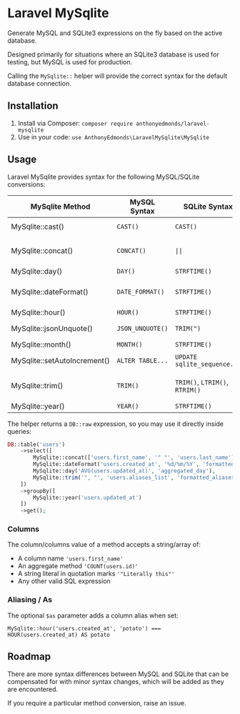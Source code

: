 # Laravel MySqlite

Generate MySQL and SQLite3 expressions on the fly based on the active database.

Designed primarily for situations where an SQLite3 database is used for testing, but MySQL is used for production.

Calling the `MySqlite::`  helper will provide the correct syntax for the default database connection.

## Installation

1. Install via Composer: `composer require anthonyedmonds/laravel-mysqlite`
2. Use in your code: `use AnthonyEdmonds\LaravelMySqlite\MySqlite`

## Usage

Laravel MySqlite provides syntax for the following MySQL/SQLite conversions:

| MySqlite Method              | MySQL Syntax     | SQLite Syntax                 | Notes                                                           |
|------------------------------| ---------------- |-------------------------------|-----------------------------------------------------------------|
| MySqlite::cast()             | `CAST()`         | `CAST()`                      | Must be a value from `MySqlite::CASTS_MYSQL`                    |
| MySqlite::concat()           | `CONCAT()`       | `\|\|`                        | Pass literal strings with quotation marks, such as `'"String"'` |
| MySqlite::day()              | `DAY()`          | `STRFTIME()`                  |                                                                 |
| MySqlite::dateFormat()       | `DATE_FORMAT()`  | `STRFTIME()`                  | Use date formats supported by both MySQL and SQLite             |
| MySqlite::hour()             | `HOUR()`         | `STRFTIME()`                  |                                                                 |
| MySqlite::jsonUnquote()      | `JSON_UNQUOTE()` | `TRIM(")`                     | Performs a trim on qutoation marks                              |
| MySqlite::month()            | `MONTH()`        | `STRFTIME()`                  |                                                                 |
| MySqlite::setAutoIncrement() | `ALTER TABLE...` | `UPDATE sqlite_sequence...`   | Used as a standalone statement                                  |
| MySqlite::trim()             | `TRIM()`         | `TRIM()`, `LTRIM()`, `RTRIM()` | Pass literal strings with quotation marks, such as `'"String"'` |
| MySqlite::year()             | `YEAR()`         | `STRFTIME()`                  |                                                                 |

The helper returns a `DB::raw` expression, so you may use it directly inside queries:

```php
DB::table('users')
    ->select([
        MySqlite::concat(['users.first_name', '" "', 'users.last_name'], 'name'),
        MySqlite::dateFormat('users.created_at', '%d/%m/%Y', 'formatted_date'),
        MySqlite::day('AVG(users.updated_at)', 'aggregated_day'),
        MySqlite::trim('", "', 'users.aliases_list', 'formatted_aliases', MySqlite::TRIM_TRAILING),
    ])
    ->groupBy([
        MySqlite::year('users.updated_at')
    ])
    ->get();
```

### Columns
The column/columns value of a method accepts a string/array of:

* A column name `'users.first_name'`
* An aggregate method `'COUNT(users.id)'`
* A string literal in quotation marks `'"Literally this"'`
* Any other valid SQL expression

### Aliasing / As

The optional `$as` parameter adds a column alias when set:

`MySqlite::hour('users.created_at', 'potato') === HOUR(users.created_at) AS potato`

## Roadmap

There are more syntax differences between MySQL and SQLite that can be compensated for with minor syntax changes, which will be added as they are encountered.

If you require a particular method conversion, raise an issue.
